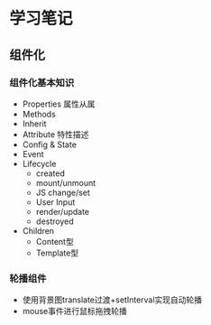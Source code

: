 # 学习笔记

## 组件化

### 组件化基本知识

- Properties 属性从属
- Methods
- Inherit
- Attribute 特性描述
- Config & State
- Event
- Lifecycle
  - created
  - mount/unmount
  - JS change/set
  - User Input
  - render/update
  - destroyed
- Children
  - Content型
  - Template型

### 轮播组件

- 使用背景图translate过渡+setInterval实现自动轮播
- mouse事件进行鼠标拖拽轮播

